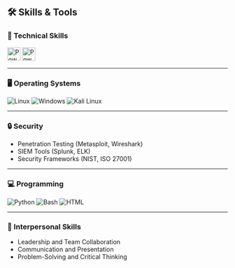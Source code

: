 ## 🛠️ Skills & Tools

### 🔧 Technical Skills
<img src="https://cdn-icons-png.flaticon.com/512/732/732224.png" alt="PowerPoint Icon" width="30">
<img src="https://github.com/user-attachments/assets/e47384ba-3829-44bd-8c52-b238767b310a)" alt="PowerPoint Icon" width="30">


---

### 🖥️ Operating Systems
![Linux](https://img.shields.io/badge/Linux-FCC624?style=for-the-badge&logo=linux&logoColor=black)
![Windows](https://img.shields.io/badge/Windows-0078D6?style=for-the-badge&logo=windows&logoColor=white)
![Kali Linux](https://img.shields.io/badge/Kali_Linux-557C94?style=for-the-badge&logo=kalilinux&logoColor=white)

---

### 🔒 Security
- Penetration Testing (Metasploit, Wireshark)
- SIEM Tools (Splunk, ELK)
- Security Frameworks (NIST, ISO 27001)

---

### 💻 Programming
![Python](https://img.shields.io/badge/Python-3776AB?style=for-the-badge&logo=python&logoColor=white)
![Bash](https://img.shields.io/badge/Bash_Scripting-4EAA25?style=for-the-badge&logo=gnu-bash&logoColor=white)
![HTML](https://img.shields.io/badge/HTML-E34F26?style=for-the-badge&logo=html5&logoColor=white)

---

### 🤝 Interpersonal Skills
- Leadership and Team Collaboration
- Communication and Presentation
- Problem-Solving and Critical Thinking
